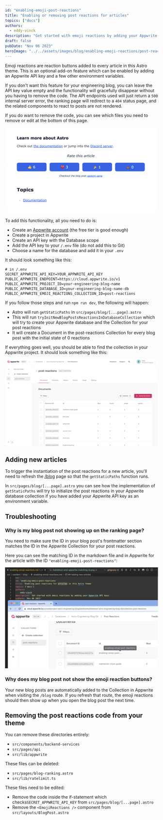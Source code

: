 ```yaml
---
id: "enabling-emoji-post-reactions"
title: "Enabling or removing post reactions for articles"
topics: ["docs"]
authors:
  - eddy-vinck
description: "Get started with emoji reactions by adding your Appwrite API keys"
draft: false
pubDate: "Nov 06 2023"
heroImage: "../../assets/images/blog/enabling-emoji-reactions/post-reactions-for-article.png"
---
```


Emoji reactions are reaction buttons added to every article in this Astro theme. This is an optional add-on feature which can be enabled by adding an Appwrite API key and a few other environment variables.

If you don't want this feature for your engineering blog, you can leave the API key value empty and the functionality will gracefully disappear without you having to remove the code. The API endpoints used will just return a `500` internal server error, the ranking page will redirect to a `404` status page, and the related components to react to posts are not rendered.

If you do want to remove the code, you can see which files you need to remove or edit at the bottom of this page.

![Emoji reactions for an article showing 6 likes, 3 hearts, 1 parties, and 0 poops](../../assets/images/blog/enabling-emoji-reactions/post-reactions-for-article.png)

To add this functionality, all you need to do is:

- Create an [Appwrite account](https://cloud.appwrite.io/register) (the free tier is good enough)
- Create a project in Appwrite
- Create an API key with the Database scope
- Add the API key to your `/.env` file (do not add this to Git)
- Choose a name for the database and add it in your `.env`

It should look something like this:

```
# in /.env
SECRET_APPWRITE_API_KEY=YOUR_APPWRITE_API_KEY
PUBLIC_APPWRITE_ENDPOINT=https://cloud.appwrite.io/v1
PUBLIC_APPWRITE_PROJECT_ID=your-engineering-blog-name
PUBLIC_APPWRITE_DATABASE_ID=your-engineering-blog-name-db
PUBLIC_APPWRITE_EMOJI_REACTIONS_COLLECTION_ID=post-reactions
```

If you follow those steps and run `npm run dev`, the following will happen:

- Astro will run `getStaticPaths` in `src/pages/blog/[...page].astro`
- This will run `tryInitNewBlogPostsReactionsInDatabaseCollection` which will try to create your Appwrite database and the Collection for your post reactions
- It will create a Document in the post-reactions Collection for every blog post with the initial state of 0 reactions

If everything goes well, you should be able to find the collection in your Appwrite project. It should look something like this:

![A screenshot of the articles in the post-reactions collection in Appwrite](../../assets/images/blog/enabling-emoji-reactions/post-reactions-collection.png)

## Adding new articles

To trigger the instantiation of the post reactions for a new article, you'll need to refresh the [/blog](/blog) page so that the `getStaticPaths` function runs.

In `src/pages/blog/[...page].astro` you can see how the implementation of `getStaticPaths` will try to initialize the post reactions in your Appwrite database collection if you have added your Appwrite API key as an environment variable.

## Troubleshooting

### Why is my blog post not showing up on the ranking page?

You need to make sure the ID in your blog post's frontmatter section matches the ID in the Appwrite Collection for your post reactions.

Here you can see the matching ID in the markdown file and in Appwrite for the article with the ID `"enabling-emoji-post-reactions"`:

![Matching IDs in the Frontmatter section and Appwrite](../../assets/images/blog/enabling-emoji-reactions/markdown-and-appwrite-matching-id.png)

### Why does my blog post not show the emoji reaction buttons?

Your new blog posts are automatically added to the Collection in Appwrite when visiting the `/blog` route. If you refresh that route, the emoji reactions should then show up when you open the blog post the next time.

## Removing the post reactions code from your theme

You can remove these directories entirely:

- `src/components/backend-services`
- `src/pages/api`
- `src/lib/appwrite`

These files can be deleted:

- `src/pages/blog-ranking.astro`
- `src/lib/ratelimit.ts`

These files need to be edited:

- Remove the code inside the if-statement which checks`SECRET_APPWRITE_API_KEY` from `src/pages/blog/[...page].astro`
- Remove the `<EmojiReactions />` component from `src/layouts/BlogPost.astro`
